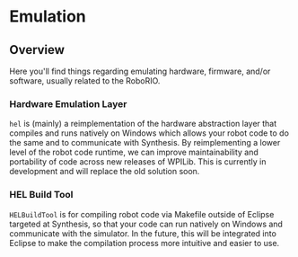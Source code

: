 # Emulation
## Overview
Here you'll find things regarding emulating hardware, firmware, and/or software, usually related to the RoboRIO.

### Hardware Emulation Layer

`hel` is (mainly) a reimplementation of the hardware abstraction layer that compiles and runs natively on Windows which allows your robot code to do the same and to communicate with Synthesis. By reimplementing a lower level of the robot code runtime, we can improve maintainability and portability of code across new releases of WPILib. This is currently in development and will replace the old solution soon.

### HEL Build Tool

`HELBuildTool` is for compiling robot code via Makefile outside of Eclipse targeted at Synthesis, so that your code can run natively on Windows and communicate with the simulator. In the future, this will be integrated into Eclipse to make the compilation process more intuitive and easier to use.